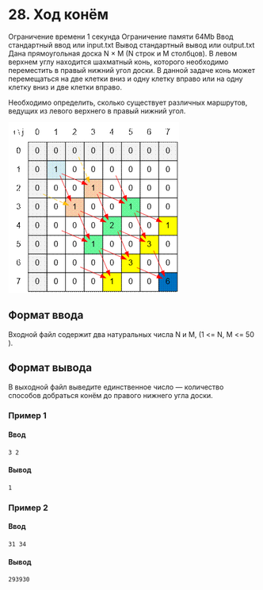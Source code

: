 # 28. Ход конём

Ограничение времени	1 секунда
Ограничение памяти	64Mb
Ввод	стандартный ввод или input.txt
Вывод	стандартный вывод или output.txt
Дана прямоугольная доска N × M (N строк и M столбцов). В левом верхнем углу находится шахматный конь, которого необходимо переместить в правый нижний угол доски. В данной задаче конь может перемещаться на две клетки вниз и одну клетку вправо или на одну клетку вниз и две клетки вправо.

Необходимо определить, сколько существует различных маршрутов, ведущих из левого верхнего в правый нижний угол.

![](https://github.com/MixKage/YandexContest3.0/blob/main/28/knight_move.gif)

## Формат ввода

Входной файл содержит два натуральных числа N и M, (1 <= N, M <= 50 ).

## Формат вывода

В выходной файл выведите единственное число — количество способов добраться конём до правого нижнего угла доски.

### Пример 1

#### Ввод	
```
3 2
```
#### Вывод
```
1
```

### Пример 2

#### Ввод	
```
31 34
```
#### Вывод
```
293930
```
